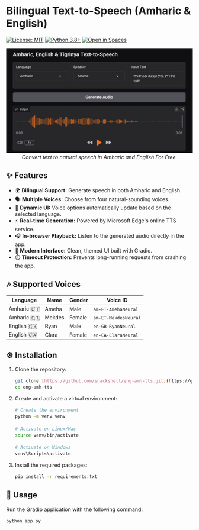 # Bilingual Text-to-Speech (Amharic & English)

[![License: MIT](https://img.shields.io/badge/License-MIT-yellow.svg)](https://opensource.org/licenses/MIT)
[![Python 3.8+](https://img.shields.io/badge/python-3.8+-blue.svg)](https://www.python.org/downloads/)
[![Open in Spaces](https://img.shields.io/badge/🤗-Open%20in%20Spaces-blue.svg)](https://huggingface.co/spaces/snackshell/eng-amh-tts)

<div align="center">
  <img src="assets/demo.png" alt="Bilingual TTS Interface" width="800">
  <br>
  <em>Convert text to natural speech in Amharic and English For Free.</em>
</div>

## ✨ Features
- 🌍 **Bilingual Support:** Generate speech in both Amharic and English.
- 🗣️ **Multiple Voices:** Choose from four natural-sounding voices.
- 🔄 **Dynamic UI:** Voice options automatically update based on the selected language.
- ⚡ **Real-time Generation:** Powered by Microsoft Edge's online TTS service.
- 🎧 **In-browser Playback:** Listen to the generated audio directly in the app.
- 🎨 **Modern Interface:** Clean, themed UI built with Gradio.
- ⏱️ **Timeout Protection:** Prevents long-running requests from crashing the app.

## 🎶 Supported Voices
| Language      | Name         | Gender | Voice ID              |
|---------------|--------------|--------|-----------------------|
| Amharic 🇪🇹    | Ameha        | Male   | `am-ET-AmehaNeural`   |
| Amharic 🇪🇹    | Mekdes       | Female | `am-ET-MekdesNeural`  |
| English 🇬🇧    | Ryan         | Male   | `en-GB-RyanNeural`    |
| English 🇨🇦    | Clara        | Female | `en-CA-ClaraNeural`   |

## ⚙️ Installation
1.  Clone the repository:
    ```bash
    git clone [https://github.com/snackshell/eng-amh-tts.git](https://github.com/snackshell/eng-amh-tts.git)
    cd eng-amh-tts
    ```

2.  Create and activate a virtual environment:
    ```bash
    # Create the environment
    python -m venv venv

    # Activate on Linux/Mac
    source venv/bin/activate
    
    # Activate on Windows
    venv\Scripts\activate
    ```
    
3.  Install the required packages:
    ```bash
    pip install -r requirements.txt
    ```

## 🚀 Usage
Run the Gradio application with the following command:
```bash
python app.py
